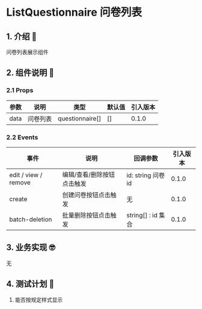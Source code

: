 # ListQuestionnaire 问卷列表

## 1. 介绍 🤔

问卷列表展示组件

## 2. 组件说明 🥳

### 2.1 Props

| 参数 | 说明     | 类型            | 默认值 | 引入版本 |
| ---- | -------- | --------------- | ------ | -------- |
| data | 问卷列表 | questionnaire[] | []     | 0.1.0    |

### 2.2 Events

| 事件                 | 说明                       | 回调参数           | 引入版本 |
| -------------------- | -------------------------- | ------------------ | -------- |
| edit / view / remove | 编辑/查看/删除按钮点击触发 | id: string 问卷 id | 0.1.0    |
| create               | 创建问卷按钮点击触发       | 无                 | 0.1.0    |
| batch-deletion       | 批量删除按钮点击触发       | string[] : id 集合 | 0.1.0    |

## 3. 业务实现 🤓

无

## 4. 测试计划 👻

1. 能否按规定样式显示
